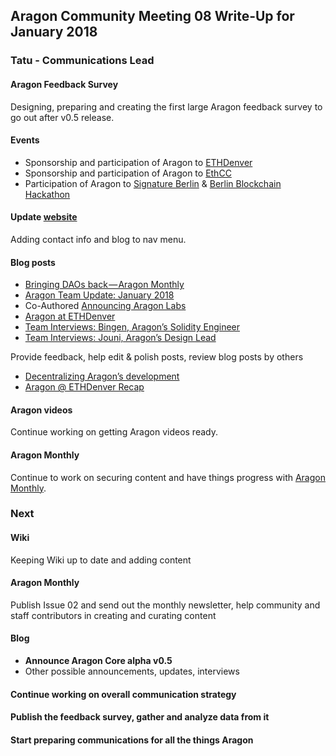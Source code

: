 ## Aragon Community Meeting 08 Write-Up for January 2018

### Tatu - Communications Lead

#### Aragon Feedback Survey
Designing, preparing and creating the first large Aragon feedback survey to go out after v0.5 release.

#### Events
- Sponsorship and participation of Aragon to [ETHDenver](https://ethdenver.com/)
- Sponsorship and participation of Aragon to [EthCC](https://ethcc.io/)
- Participation of Aragon to [Signature Berlin](https://www.eventbrite.com/e/blockstack-berlin-a-signature-fund-event-tickets-39425916979) & [Berlin Blockchain Hackathon](https://www.ticketbase.com/events/berlin-hackathon)

#### Update [website](https://aragon.one/)
Adding contact info and blog to nav menu.

#### Blog posts
- [Bringing DAOs back — Aragon Monthly](https://blog.aragon.one/bringing-daos-back-aragon-monthly-92756cb65639)
- [Aragon Team Update: January 2018](https://blog.aragon.one/aragon-team-update-january-2018-aacd32b709ed)
- Co-Authored [Announcing Aragon Labs](https://blog.aragon.one/announcing-aragon-labs-a679693429ae)
- [Aragon at ETHDenver](https://blog.aragon.one/aragon-at-ethdenver-4687d319bf65)
- [Team Interviews: Bingen, Aragon’s Solidity Engineer](https://blog.aragon.one/team-interviews-bingen-aragons-solidity-engineer-9ae1bf9814fc)
- [Team Interviews: Jouni, Aragon’s Design Lead](https://blog.aragon.one/team-interviews-jouni-aragons-design-lead-705378551d3b)


Provide feedback, help edit & polish posts, review blog posts by others

- [Decentralizing Aragon’s development](https://blog.aragon.one/decentralizing-aragons-development-5062fd6d135d)
- [Aragon @ ETHDenver Recap](https://blog.aragon.one/aragon-ethdenver-recap-4a869a68bda2)

#### Aragon videos
Continue working on getting Aragon videos ready.

#### Aragon Monthly
Continue to work on securing content and have things progress with [Aragon Monthly](https://monthly.aragon.one/).

### Next

#### Wiki
Keeping Wiki up to date and adding content

#### Aragon Monthly
Publish Issue 02 and send out the monthly newsletter, help community and staff contributors in creating and curating content

#### Blog
- **Announce Aragon Core alpha v0.5**
- Other possible announcements, updates, interviews

#### Continue working on overall communication strategy

#### Publish the feedback survey, gather and analyze data from it

#### Start preparing communications for all the things Aragon
